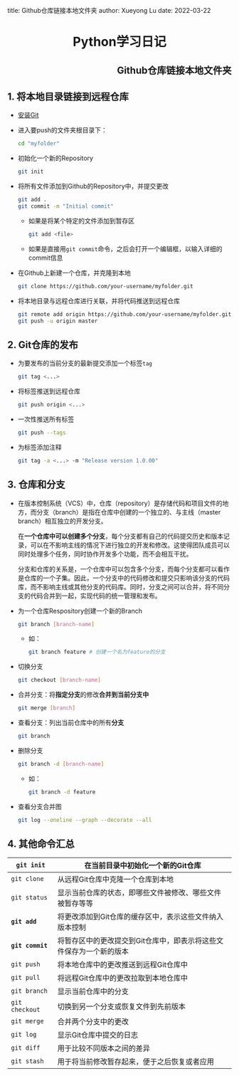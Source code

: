title: Github仓库链接本地文件夹
author: Xueyong Lu
date: 2022-03-22

<div align = "center">
    <h1>Python学习日记</h1>
</div>
<div align = "right">
	<h2>Github仓库链接本地文件夹</h2>
</div>

## 1. 将本地目录链接到远程仓库

* [安装Git](https://git-scm.com/)

* 进入要push的文件夹根目录下：

  ```bash
  cd "myfolder"
  ```

* 初始化一个新的Repository

  ```bash
  git init
  ```

* 将所有文件添加到Github的Repository中，并提交更改

  ```bash
  git add .
  git commit -m "Initial commit"
  ```

  * 如果是将某个特定的文件添加到暂存区

    ```bash
    git add <file>
    ```

  * 如果是直接用`git commit`命令，之后会打开一个编辑框，以输入详细的commit信息

* 在Github上新建一个仓库，并克隆到本地

  ```bash
  git clone https://github.com/your-username/myfolder.git
  ```

* 将本地目录与远程仓库进行关联，并将代码推送到远程仓库

  ```bash
  git remote add origin https://github.com/your-username/myfolder.git
  git push -u origin master
  ```

## 2. Git仓库的发布

* 为要发布的当前分支的最新提交添加一个标签`tag`

  ```bash
  git tag <...>
  ```

* 将标签推送到远程仓库

  ```bash
  git push origin <...>
  ```

* 一次性推送所有标签

  ```bash
  git push --tags
  ```

* 为标签添加注释

  ```bash
  git tag -a <...> -m "Release version 1.0.00"
  ```

## 3. 仓库和分支

* 在版本控制系统（VCS）中，仓库（repository）是存储代码和项目文件的地方，而分支（branch）是指在仓库中创建的一个独立的、与主线（master branch）相互独立的开发分支。

  在**一个仓库中可以创建多个分支**，每个分支都有自己的代码提交历史和版本记录，可以在不影响主线的情况下进行独立的开发和修改。这使得团队成员可以同时处理多个任务，同时协作开发多个功能，而不会相互干扰。

  分支和仓库的关系是，一个仓库中可以包含多个分支，而每个分支都可以看作是仓库的一个子集。因此，一个分支中的代码修改和提交只影响该分支的代码库，而不影响主线或其他分支的代码库。同时，分支之间可以合并，将不同分支的代码合并到一起，实现代码的统一管理和发布。

* 为一个仓库Respository创建一个新的Branch

  ```bash
  git branch [branch-name]
  ```

  * 如：

    ```bash
    git branch feature # 创建一个名为feature的分支
    ```

* 切换分支

  ```bash
  git checkout [branch-name]
  ```

* 合并分支：将**指定分支**的修改**合并到当前分支中**

  ```bash
  git merge [branch]
  ```

* 查看分支：列出当前仓库中的所有**分支**

  ```bash
  git branch
  ```

* 删除分支

  ```bash
  git branch -d [branch-name]
  ```

  * 如：

    ```bash
    git branch -d feature
    ```

* 查看分支合并图

  ```bash
  git log --oneline --graph --decorate --all
  ```

## 4. 其他命令汇总

| `git init`        | 在当前目录中初始化一个新的Git仓库                            |
| ----------------- | ------------------------------------------------------------ |
| `git clone`       | 从远程Git仓库中克隆一个仓库到本地                            |
| `git status`      | 显示当前仓库的状态，即哪些文件被修改、哪些文件被暂存等等     |
| **`git add`**     | 将更改添加到Git仓库的缓存区中，表示这些文件纳入版本控制      |
| **`git commit `** | 将暂存区中的更改提交到Git仓库中，即表示将这些文件保存为一个新的版本 |
| `git push`        | 将本地仓库中的更改推送到远程Git仓库中                        |
| `git pull`        | 将远程Git仓库中的更改拉取到本地仓库中                        |
| `git branch`      | 显示当前仓库中的分支                                         |
| `git checkout`    | 切换到另一个分支或恢复文件到先前版本                         |
| `git merge`       | 合并两个分支中的更改                                         |
| `git log`         | 显示Git仓库中提交的日志                                      |
| `git diff`        | 用于比较不同版本之间的差异                                   |
| `git stash`       | 用于将当前修改暂存起来，便于之后恢复或者应用                 |

